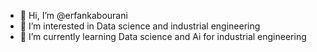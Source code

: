 - 👋 Hi, I’m @erfankabourani
- 👀 I’m interested in Data science and industrial engineering
- 🌱 I’m currently learning Data science and Ai for industrial engineering

<!---
erfankabourani/erfankabourani is a ✨ special ✨ repository because its `README.md` (this file) appears on your GitHub profile.
You can click the Preview link to take a look at your changes.
--->
